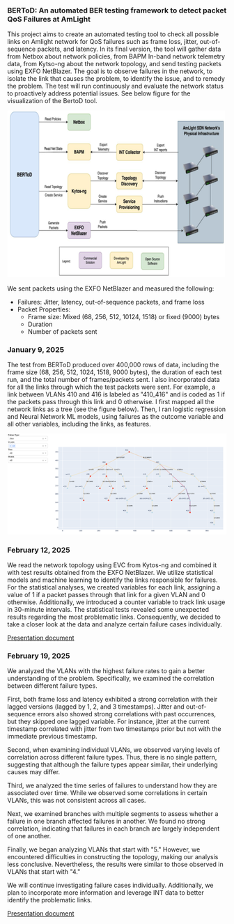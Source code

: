 ### BERToD: An automated BER testing framework to detect packet QoS Failures at AmLight

This project aims to create an automated testing tool to check all possible links on Amlight network for QoS failures such as frame loss, jitter, out-of-sequence packets, and latency. In its final version, the tool will gather data from Netbox about network policies, from BAPM In-band network telemetry data, from Kytso-ng about the network topology, and send testing packets using EXFO NetBlazer. The goal is to observe failures in the network, to isolate the link that causes the problem, to identify the issue, and to remedy the problem. The test will run continuously and evaluate the network status to proactively address potential issues. See below figure for the visualization of the BertoD tool.

<img src="./images/BERToD.png" alt="BERToD - Bit Error Rate Test on Demand" width="500">

We sent packets using the EXFO NetBlazer and measured the following:

- Failures: Jitter, latency, out-of-sequence packets, and frame loss
- Packet Properties:
  - Frame size: Mixed (68, 256, 512, 10124, 1518) or fixed (9000) bytes
  - Duration
  - Number of packets sent

### January 9, 2025

The test from BERToD produced over 400,000 rows of data, including the frame size (68, 256, 512, 1024, 1518, 9000 bytes), the duration of each test run, and the total number of frames/packets sent. I also incorporated data for all the links through which the test packets were sent. For example, a link between VLANs 410 and 416 is labeled as "410_416" and is coded as 1 if the packets pass through this link and 0 otherwise. I first mapped all the network links as a tree (see the figure below). Then, I ran logistic regression and Neural Network ML models, using failures as the outcome variable and all other variables, including the links, as features.

<img src="./images/network_tree.png" alt="Network tree" width="1200">

### February 12, 2025

We read the network topology using EVC from Kytos-ng and combined it with test results obtained from the EXFO NetBlazer. We utilize statistical models and machine learning to identify the links responsible for failures. For the statistical analyses, we created variables for each link, assigning a value of 1 if a packet passes through that link for a given VLAN and 0 otherwise. Additionally, we introduced a counter variable to track link usage in 30-minute intervals. The statistical tests revealed some unexpected results regarding the most problematic links. Consequently, we decided to take a closer look at the data and analyze certain failure cases individually.

[Presentation document](https://drive.google.com/file/d/1-fJsfu4RRns1BVTTt6VBUsATix1jreD-/view?usp=sharing)

### February 19, 2025

We analyzed the VLANs with the highest failure rates to gain a better understanding of the problem. Specifically, we examined the correlation between different failure types.

First, both frame loss and latency exhibited a strong correlation with their lagged versions (lagged by 1, 2, and 3 timestamps). Jitter and out-of-sequence errors also showed strong correlations with past occurrences, but they skipped one lagged variable. For instance, jitter at the current timestamp correlated with jitter from two timestamps prior but not with the immediate previous timestamp.

Second, when examining individual VLANs, we observed varying levels of correlation across different failure types. Thus, there is no single pattern, suggesting that although the failure types appear similar, their underlying causes may differ.

Third, we analyzed the time series of failures to understand how they are associated over time. While we observed some correlations in certain VLANs, this was not consistent across all cases.

Next, we examined branches with multiple segments to assess whether a failure in one branch affected failures in another. We found no strong correlation, indicating that failures in each branch are largely independent of one another.

Finally, we began analyzing VLANs that start with "5." However, we encountered difficulties in constructing the topology, making our analysis less conclusive. Nevertheless, the results were similar to those observed in VLANs that start with "4."

We will continue investigating failure cases individually. Additionally, we plan to incorporate more information and leverage INT data to better identify the problematic links.

[Presentation document](https://drive.google.com/file/d/1GdEWWvtaJrMdNYTTH2tXOVOYnmLOWoy8/view?usp=sharing)




